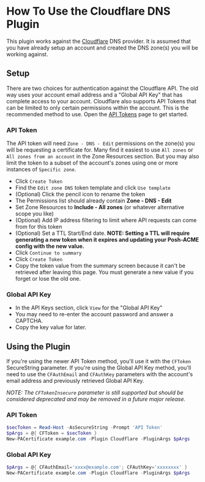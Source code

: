 # How To Use the Cloudflare DNS Plugin

This plugin works against the [Cloudflare](https://www.cloudflare.com/dns) DNS provider. It is assumed that you have already setup an account and created the DNS zone(s) you will be working against.

## Setup

There are two choices for authentication against the Cloudflare API. The old way uses your account email address and a "Global API Key" that has complete access to your account. Cloudflare also supports API Tokens that can be limited to only certain permissions within the account. This is the recommended method to use. Open the [API Tokens](https://dash.cloudflare.com/profile/api-tokens) page to get started.

### API Token

The API token will need `Zone - DNS - Edit` permissions on the zone(s) you will be requesting a certificate for. Many find it easiest to use `All zones` or `All zones from an account` in the Zone Resources section. But you may also limit the token to a subset of the account's zones using one or more instances of `Specific zone`.

* Click `Create Token`
* Find the `Edit zone DNS` token template and click `Use template`
* (Optional) Click the pencil icon to rename the token
* The Permissions list should already contain **Zone - DNS - Edit**
* Set Zone Resources to **Include - All zones** (or whatever alternative scope you like)
* (Optional) Add IP address filtering to limit where API requests can come from for this token
* (Optional) Set a TTL Start/End date. **NOTE: Setting a TTL will require generating a new token when it expires and updating your Posh-ACME config with the new value.**
* Click `Continue to summary`
* Click `Create Token`
* Copy the token value from the summary screen  because it can't be retrieved after leaving this page. You must generate a new value if you forget or lose the old one.

### Global API Key

* In the API Keys section, click `View` for the "Global API Key"
* You may need to re-enter the account password and answer a CAPTCHA.
* Copy the key value for later.

## Using the Plugin

If you're using the newer API Token method, you'll use it with the `CFToken` SecureString parameter. If you're using the Global API Key method, you'll need to use the `CFAuthEmail` and `CFAuthKey` parameters with the account's email address and previously retrieved Global API Key.

*NOTE: The `CFTokenInsecure` parameter is still supported but should be considered deprecated and may be removed in a future major release.*

### API Token

```powershell
$secToken = Read-Host -AsSecureString -Prompt 'API Token'
$pArgs = @{ CFToken = $secToken }
New-PACertificate example.com -Plugin Cloudflare -PluginArgs $pArgs
```

### Global API Key

```powershell
$pArgs = @{ CFAuthEmail='xxxx@example.com'; CFAuthKey='xxxxxxxx' }
New-PACertificate example.com -Plugin Cloudflare -PluginArgs $pArgs
```
